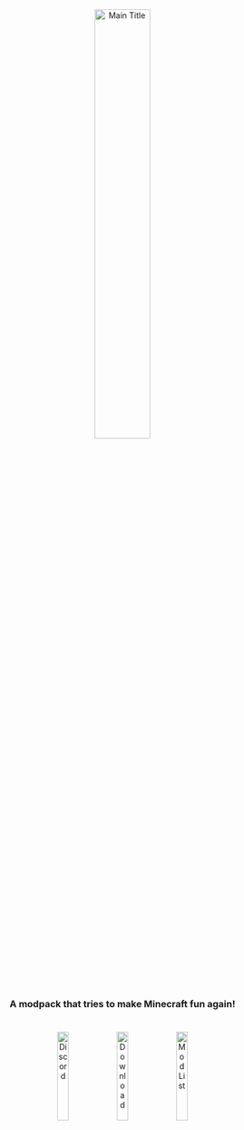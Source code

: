 <div align="center">
<a href="https://modrinth.com/modpack/elysium-days"><img src="https://github.com/Fyoncle/Elysium-Days/assets/63975256/84ddb659-7d21-4526-9690-6608b6b71446" alt="Main Title" style="width:44%; height:auto;"></a>
  
### A modpack that tries to make Minecraft fun again!

#

<a href="https://discord.gg/WFpDr7zY8Z"><img src="https://github.com/Fyoncle/Elysium-Days/assets/63975256/b62b4ef2-6be5-418c-b8b0-46ad9c061448" alt="Discord" style="width:20%; height:auto;"></a>
<a href="https://modrinth.com/modpack/elysium-days"><img src="https://github.com/Fyoncle/Elysium-Days/assets/63975256/de4dfb58-e534-4f90-92d8-eb528a7ad6ca" alt="Download" style="width:20%; height:auto;"></a>
<a href="https://github.com/Fyoncle/Elysium-Days/blob/main/MOD-LIST.md"><img src="https://github.com/Fyoncle/Elysium-Days/assets/63975256/8fc3f31f-bdd8-4c39-a421-f12a790058c9" alt="Mod List" style="width:20%; height:auto;"></a>

